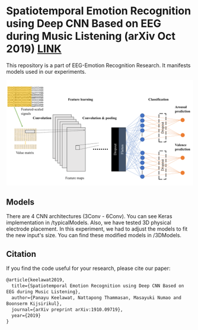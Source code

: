 # Spatiotemporal Emotion Recognition using Deep CNN Based on EEG during Music Listening (arXiv Oct 2019) [LINK](https://arxiv.org/abs/1910.09719)
This repository is a part of EEG-Emotion Recognition Research.  It manifests models used in our experiments.

![](images/modelGeneral.tif)

## Models
There are 4 CNN architectures (3Conv - 6Conv).  You can see Keras implementation in /typicalModels.  Also, we have tested 3D physical electrode placement.  In this experiment, we had to adjust the models to fit the new input's size.  You can find these modified models in /3DModels.

## Citation
If you find the code useful for your research, please cite our paper:

```
@article{keelawat2019,
  title={Spatiotemporal Emotion Recognition using Deep CNN Based on EEG during Music Listening},
  author={Panayu Keelawat, Nattapong Thammasan, Masayuki Numao and Boonserm Kijsirikul},
  journal={arXiv preprint arXiv:1910.09719},
  year={2019}
}
```
